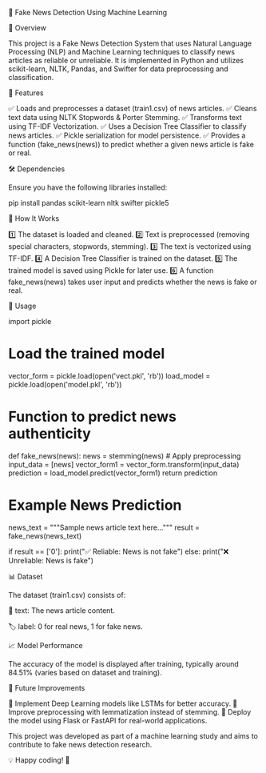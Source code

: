 🚀 Fake News Detection Using Machine Learning

📌 Overview

This project is a Fake News Detection System that uses Natural Language Processing (NLP) and Machine Learning techniques to classify news articles as reliable or unreliable. It is implemented in Python and utilizes scikit-learn, NLTK, Pandas, and Swifter for data preprocessing and classification.

🌟 Features

✅ Loads and preprocesses a dataset (train1.csv) of news articles.
✅ Cleans text data using NLTK Stopwords & Porter Stemming.
✅ Transforms text using TF-IDF Vectorization.
✅ Uses a Decision Tree Classifier to classify news articles.
✅ Pickle serialization for model persistence.
✅ Provides a function (fake_news(news)) to predict whether a given news article is fake or real.

🛠️ Dependencies

Ensure you have the following libraries installed:

pip install pandas scikit-learn nltk swifter pickle5

🔄 How It Works

1️⃣ The dataset is loaded and cleaned.
2️⃣ Text is preprocessed (removing special characters, stopwords, stemming).
3️⃣ The text is vectorized using TF-IDF.
4️⃣ A Decision Tree Classifier is trained on the dataset.
5️⃣ The trained model is saved using Pickle for later use.
6️⃣ A function fake_news(news) takes user input and predicts whether the news is fake or real.

📝 Usage

import pickle

# Load the trained model
vector_form = pickle.load(open('vect.pkl', 'rb'))
load_model = pickle.load(open('model.pkl', 'rb'))

# Function to predict news authenticity
def fake_news(news):
    news = stemming(news)  # Apply preprocessing
    input_data = [news]
    vector_form1 = vector_form.transform(input_data)
    prediction = load_model.predict(vector_form1)
    return prediction

# Example News Prediction
news_text = """Sample news article text here..."""
result = fake_news(news_text)

if result == ['0']:
    print("✅ Reliable: News is not fake")
else:
    print("❌ Unreliable: News is fake")

📊 Dataset

The dataset (train1.csv) consists of:

📝 text: The news article content.

🏷️ label: 0 for real news, 1 for fake news.

📈 Model Performance

The accuracy of the model is displayed after training, typically around 84.51% (varies based on dataset and training).

🚀 Future Improvements

🔹 Implement Deep Learning models like LSTMs for better accuracy.
🔹 Improve preprocessing with lemmatization instead of stemming.
🔹 Deploy the model using Flask or FastAPI for real-world applications.

This project was developed as part of a machine learning study and aims to contribute to fake news detection research.

💡 Happy coding! 🚀
